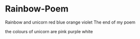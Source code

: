 # Rainbow-Poem
Rainbow and unicorn
red
blue
orange
violet
The end of my poem

the colours of unicorn are 
pink
purple
white
